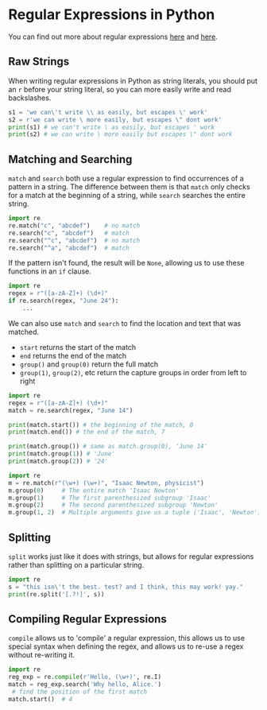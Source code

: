 # Regular Expressions in Python

You can find out more about regular expressions [here](https://docs.python.org/3.6/howto/regex.html#regex-howto) and [here](https://docs.python.org/3.6/library/re.html#re-syntax).

## Raw Strings

When writing regular expressions in Python as string literals, you should put an `r` before your string literal, so you can more easily write and read backslashes.

```python
s1 = 'we can\'t write \\ as easily, but escapes \' work'
s2 = r'we can write \ more easily, but escapes \" dont work'
print(s1) # we can't write \ as easily, but escapes ' work
print(s2) # we can write \ more easily but escapes \" dont work
```


## Matching and Searching

`match` and `search` both use a regular expression to find occurrences of a pattern in a string. The difference between them is that `match` only checks for a match at the beginning of a string, while `search` searches the entire string.

```python
import re
re.match("c", "abcdef")    # no match
re.search("c", "abcdef")   # match
re.search("^c", "abcdef")  # no match
re.search("^a", "abcdef")  # match
```

If the pattern isn't found, the result will be `None`, allowing us to use these functions in an `if` clause.

```python
import re
regex = r"([a-zA-Z]+) (\d+)"
if re.search(regex, "June 24"):
    ...
```

We can also use `match` and `search` to find the location and text that was matched.

- `start` returns the start of the match
- `end` returns the end of the match
- `group()` and `group(0)` return the full match
- `group(1)`, `group(2)`, etc return the capture groups in order from left to right


```python
import re
regex = r"([a-zA-Z]+) (\d+)"
match = re.search(regex, "June 14")

print(match.start()) # the beginning of the match, 0
print(match.end()) # the end of the match, 7

print(match.group()) # same as match.group(0), 'June 14'
print(match.group(1)) # 'June'
print(match.group(2)) # '24'
```

```python
import re
m = re.match(r"(\w+) (\w+)", "Isaac Newton, physicist")
m.group(0)     # The entire match 'Isaac Newton'
m.group(1)     # The first parenthesized subgroup 'Isaac'
m.group(2)     # The second parenthesized subgroup 'Newton'
m.group(1, 2)  # Multiple arguments give us a tuple ('Isaac', 'Newton')
```

## Splitting

`split` works just like it does with strings, but allows for regular expressions rather than splitting on a particular string.

```python
import re
s = "this isn\'t the best. test? and I think, this may work! yay."
print(re.split('[.?!]', s))
```

## Compiling Regular Expressions

`compile` allows us to 'compile' a regular expression, this allows us to use special syntax when defining the regex, and allows us to re-use a regex without re-writing it.

```python
import re
reg_exp = re.compile(r'Hello, (\w+)', re.I)
match = reg_exp.search('Why hello, Alice.')
 # find the position of the first match
match.start()  # 4
```





